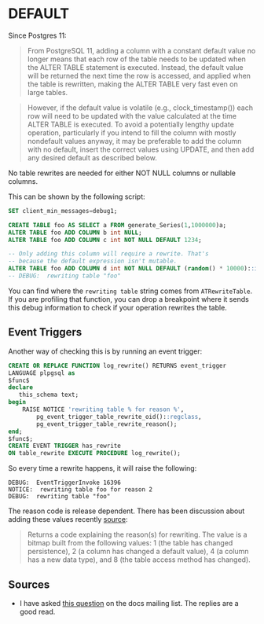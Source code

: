# DEFAULT

Since Postgres 11:

> From PostgreSQL 11, adding a column with a constant default value no longer
> means that each row of the table needs to be updated when the ALTER TABLE
> statement is executed. Instead, the default value will be returned the next
> time the row is accessed, and applied when the table is rewritten, making the
> ALTER TABLE very fast even on large tables.

> However, if the default value is volatile (e.g., clock_timestamp()) each row
> will need to be updated with the value calculated at the time ALTER TABLE is
> executed. To avoid a potentially lengthy update operation, particularly if
> you intend to fill the column with mostly nondefault values anyway, it may be
> preferable to add the column with no default, insert the correct values using
> UPDATE, and then add any desired default as described below.

No table rewrites are needed for either NOT NULL columns or nullable columns.

This can be shown by the following script:

```sql
SET client_min_messages=debug1;

CREATE TABLE foo AS SELECT a FROM generate_Series(1,1000000)a;
ALTER TABLE foo ADD COLUMN b int NULL;
ALTER TABLE foo ADD COLUMN c int NOT NULL DEFAULT 1234;

-- Only adding this column will require a rewrite. That's
-- because the default expression isn't mutable.
ALTER TABLE foo ADD COLUMN d int NOT NULL DEFAULT (random() * 10000)::int;
-- DEBUG:  rewriting table "foo"
```

You can find where the `rewriting table` string comes from `ATRewriteTable`. If
you are profiling that function, you can drop a breakpoint where it sends this
debug information to check if your operation rewrites the table.

## Event Triggers

Another way of checking this is by running an event trigger:

```sql
CREATE OR REPLACE FUNCTION log_rewrite() RETURNS event_trigger
LANGUAGE plpgsql as
$func$
declare
   this_schema text;
begin
    RAISE NOTICE 'rewriting table % for reason %',
        pg_event_trigger_table_rewrite_oid()::regclass,
        pg_event_trigger_table_rewrite_reason();
end;
$func$;
CREATE EVENT TRIGGER has_rewrite
ON table_rewrite EXECUTE PROCEDURE log_rewrite();
```

So every time a rewrite happens, it will raise the following:

```
DEBUG:  EventTriggerInvoke 16396
NOTICE:  rewriting table foo for reason 2
DEBUG:  rewriting table "foo"
```

The reason code is release dependent. There has been discussion about adding
these values recently [source](https://www.postgresql.org/message-id/CAKAnmmL+Z6j-C8dAx1tVrnBmZJu+BSoc68WSg3sR+CVNjBCqbw@mail.gmail.com):

> Returns a code explaining the reason(s) for rewriting. The value is a bitmap
> built from the following values: 1 (the table has changed persistence), 2 (a
> column has changed a default value), 4 (a column has a new data type), and 8
> (the table access method has changed).

## Sources

- I have asked [this
  question](https://www.postgresql.org/message-id/CAM2F1VNAP2bKEtxymaX%3Dj%2BaV3hTfcZjH7p2jyCDGc_329rUiPQ%40mail.gmail.com)
  on the docs mailing list. The replies are a good read.
